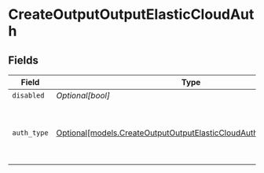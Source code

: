 # CreateOutputOutputElasticCloudAuth


## Fields

| Field                                                                                                                                  | Type                                                                                                                                   | Required                                                                                                                               | Description                                                                                                                            |
| -------------------------------------------------------------------------------------------------------------------------------------- | -------------------------------------------------------------------------------------------------------------------------------------- | -------------------------------------------------------------------------------------------------------------------------------------- | -------------------------------------------------------------------------------------------------------------------------------------- |
| `disabled`                                                                                                                             | *Optional[bool]*                                                                                                                       | :heavy_minus_sign:                                                                                                                     | N/A                                                                                                                                    |
| `auth_type`                                                                                                                            | [Optional[models.CreateOutputOutputElasticCloudAuthenticationMethod]](../models/createoutputoutputelasticcloudauthenticationmethod.md) | :heavy_minus_sign:                                                                                                                     | Enter credentials directly, or select a stored secret                                                                                  |